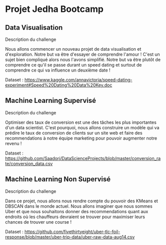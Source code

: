 # Projet Jedha Bootcamp
## Data Visualisation 

Description du challenge

Nous allons commencer un nouveau projet de data visualisation et d'exploration. Notre but va être d'essayer de comprendre l'amour ! C'est un sujet bien compliqué alors nous l'avons simplifié. Notre but va être plutôt de comprendre ce qu'il se passe durant un speed dating et surtout de comprendre ce qui va influence un deuxième date ! 

Dataset : https://www.kaggle.com/annavictoria/speed-dating-experiment#Speed%20Dating%20Data%20Key.doc

## Machine Learning Supervisé

Description du challenge 

Optimiser des taux de conversion est une des tâches les plus importantes d'un data scientist. C'est pourquoi, nous allons construire un modèle qui va prédire le taux de conversion de clients sur un site web et faire des recommendations à notre équipe marketing pour pouvoir augmenter notre revenu ! 

Dataset : https://github.com/Saadorj/DataScienceProjects/blob/master/conversion_rate/conversion_data.csv

## Machine Learning Non Supervisé 

Description du challenge

Dans ce projet, nous allons nous rendre compte du pouvoir des KMeans et DBSCAN dans le monde actuel. Nous allons imaginer que nous sommes Uber et que nous souhaitons donner des recommendations quant aux endroits où les chauffeurs devraient se trouver pour maximiser leurs chances de trouver une course ! 

Dataset : https://github.com/fivethirtyeight/uber-tlc-foil-response/blob/master/uber-trip-data/uber-raw-data-aug14.csv
